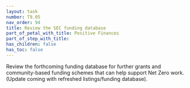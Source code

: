 ```yaml
---
layout: task
number: T9.05
nav_order: 94
title: Review the SEC funding database
part_of_petal_with_title: Positive Finances
part_of_step_with_title: 
has_children: false
has_toc: false
---
```


Review the forthcoming funding database for further grants and community-based funding schemes that can help support Net Zero work. (Update coming with refreshed listings/funding database).
